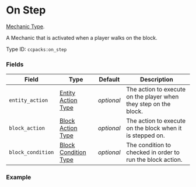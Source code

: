 # On Step

[Mechanic Type](../mechanic_types.md).

A Mechanic that is activated when a player walks on the block.

Type ID: `ccpacks:on_step`

### Fields

Field  | Type | Default | Description
-------|------|---------|-------------
`entity_action` | [Entity Action Type](https://origins.readthedocs.io/en/latest/types/entity_action_types/) | *optional* | The action to execute on the player when they step on the block.
`block_action` | [Block Action Type](https://origins.readthedocs.io/en/latest/types/block_action_types/) | *optional* | The action to execute on the block when it is stepped on.
`block_condition` | [Block Condition Type](https://origins.readthedocs.io/en/latest/types/block_condition_types/) | *optional* | The condition to checked in order to run the block action.

### Example
